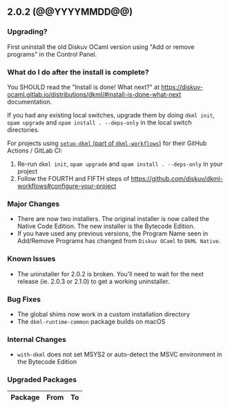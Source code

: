 ## 2.0.2 (@@YYYYMMDD@@)

### Upgrading?

First uninstall the old Diskuv OCaml version using "Add or remove programs" in the Control Panel.

### What do I do after the install is complete?

You SHOULD read the "Install is done! What next?" at <https://diskuv-ocaml.gitlab.io/distributions/dkml/#install-is-done-what-next> documentation.

If you had any existing local switches, upgrade them by doing `dkml init`, `opam upgrade` and `opam install . --deps-only` in the local switch directories.

For projects using [`setup-dkml` (part of  `dkml-workflows`)](https://github.com/diskuv/dkml-workflows#dkml-workflows)
for their GitHub Actions / GitLab CI:

1. Re-run `dkml init`, `opam upgrade` and `opam install . --deps-only` in your project
2. Follow the FOURTH and FIFTH steps of <https://github.com/diskuv/dkml-workflows#configure-your-project>

### Major Changes

- There are now two installers. The original installer is now called the Native Code Edition. The new installer is the Bytecode Edition.
- If you have used any previous versions, the Program Name seen in Add/Remove Programs has changed from
  `Diskuv OCaml` to `DkML Native`.

### Known Issues

- The uninstaller for 2.0.2 is broken. You'll need to wait for the next release (ie. 2.0.3 or 2.1.0) to get a working uninstaller.

### Bug Fixes

- The global shims now work in a custom installation directory
- The `dkml-runtime-common` package builds on macOS

### Internal Changes

- `with-dkml` does not set MSYS2 or auto-detect the MSVC environment in
  the Bytecode Edition

### Upgraded Packages

| Package      | From | To         |
| ------------ | ---- | ---------- |
